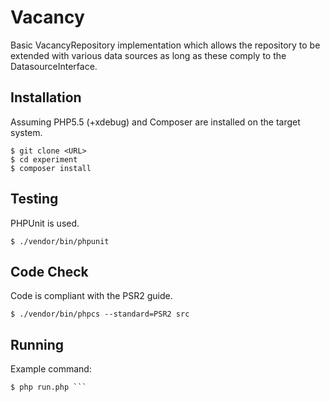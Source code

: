 # Vacancy

Basic VacancyRepository implementation which allows the repository to be extended with various data sources as long as 
these comply to the DatasourceInterface.

## Installation
Assuming PHP5.5 (+xdebug) and Composer are installed on the target system.

```
$ git clone <URL>
$ cd experiment
$ composer install
```

## Testing

PHPUnit is used. 

```
$ ./vendor/bin/phpunit
```

## Code Check

Code is compliant with the PSR2 guide.

```
$ ./vendor/bin/phpcs --standard=PSR2 src
```

## Running

Example command:

```
$ php run.php ```

